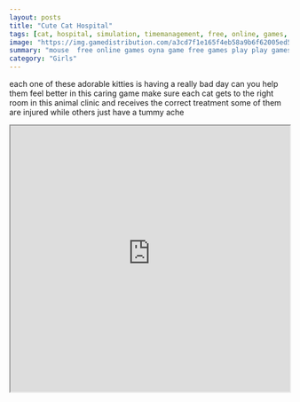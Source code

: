 ```yaml
---
layout: posts
title: "Cute Cat Hospital"
tags: [cat, hospital, simulation, timemanagement, free, online, games, oyna, game, free, games, play, play, games]
image: "https://img.gamedistribution.com/a3cd7f1e165f4eb58a9b6f62005ed5ce.jpg"
summary: "mouse  free online games oyna game free games play play games"
category: "Girls"
---
```


each one of these adorable kitties is having a really bad day can you help them feel better in this caring game make sure each cat gets to the right room in this animal clinic and receives the correct treatment some of them are injured while others just have a tummy ache

<iframe width="100%" height="480px;" src="https://html5.gamedistribution.com/a3cd7f1e165f4eb58a9b6f62005ed5ce/"></iframe>